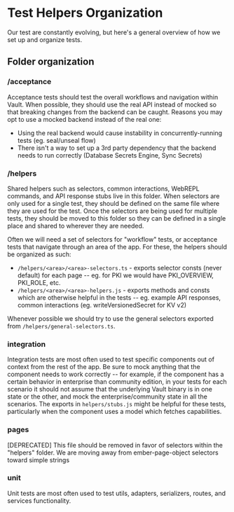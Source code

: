# Test Helpers Organization

Our test are constantly evolving, but here's a general overview of how we set up and organize tests.

## Folder organization

### /acceptance

Acceptance tests should test the overall workflows and navigation within Vault. When possible, they should use the real API instead of mocked so that breaking changes from the backend can be caught. Reasons you may opt to use a mocked backend instead of the real one:

- Using the real backend would cause instability in concurrently-running tests (eg. seal/unseal flow)
- There isn't a way to set up a 3rd party dependency that the backend needs to run correctly (Database Secrets Engine, Sync Secrets)

### /helpers

Shared helpers such as selectors, common interactions, WebREPL commands, and API response stubs live in this folder. When selectors are only used for a single test, they should be defined on the same file where they are used for the test. Once the selectors are being used for multiple tests, they should be moved to this folder so they can be defined in a single place and shared to wherever they are needed.

Often we will need a set of selectors for "workflow" tests, or acceptance tests that navigate through an area of the app. For these, the helpers should be organized as such:

- `/helpers/<area>/<area>-selectors.ts` - exports selector consts (never default) for each page -- eg. for PKI we would have PKI_OVERVIEW, PKI_ROLE, etc.
- `/helpers/<area>/<area>-helpers.js` - exports methods and consts which are otherwise helpful in the tests -- eg. example API responses, common interactions (eg. writeVersionedSecret for KV v2)

Whenever possible we should try to use the general selectors exported from `/helpers/general-selectors.ts`.

### integration

Integration tests are most often used to test specific components out of context from the rest of the app. Be sure to mock anything that the component needs to work correctly -- for example, if the component has a certain behavior in enterprise than community edition, in your tests for each scenario it should not assume that the underlying Vault binary is in one state or the other, and mock the enterprise/community state in all the scenarios. The exports in `helpers/stubs.js` might be helpful for these tests, particularly when the component uses a model which fetches capabilities.

### pages

[DEPRECATED] This file should be removed in favor of selectors within the "helpers" folder. We are moving away from ember-page-object selectors toward simple strings

### unit

Unit tests are most often used to test utils, adapters, serializers, routes, and services functionality.
